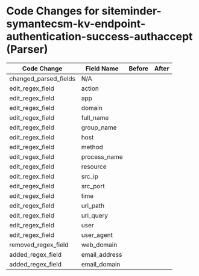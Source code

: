 # Code Changes for siteminder-symantecsm-kv-endpoint-authentication-success-authaccept (Parser)

| Code Change | Field Name | Before | After |
|-------------|------------|--------|-------|
| changed_parsed_fields | N/A |  |  |
| edit_regex_field | action |  |  |
| edit_regex_field | app |  |  |
| edit_regex_field | domain |  |  |
| edit_regex_field | full_name |  |  |
| edit_regex_field | group_name |  |  |
| edit_regex_field | host |  |  |
| edit_regex_field | method |  |  |
| edit_regex_field | process_name |  |  |
| edit_regex_field | resource |  |  |
| edit_regex_field | src_ip |  |  |
| edit_regex_field | src_port |  |  |
| edit_regex_field | time |  |  |
| edit_regex_field | uri_path |  |  |
| edit_regex_field | uri_query |  |  |
| edit_regex_field | user |  |  |
| edit_regex_field | user_agent |  |  |
| removed_regex_field | web_domain |  |  |
| added_regex_field | email_address |  |  |
| added_regex_field | email_domain |  |  |